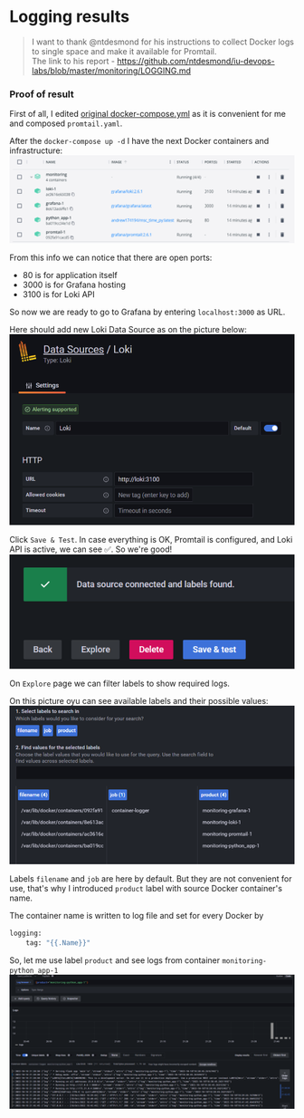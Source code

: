 # Logging results

> I want to thank @ntdesmond for his instructions to collect Docker logs to single space and make it available for Promtail.  
    The link to his report - https://github.com/ntdesmond/iu-devops-labs/blob/master/monitoring/LOGGING.md

### Proof of result

First of all, I edited [original docker-compose.yml](https://github.com/grafana/loki/blob/main/production/docker-compose.yaml) as it is convenient for me and composed `promtail.yaml`.

After the `docker-compose up -d` I have the next Docker containers and infrastructure:
![alt text](screens/Loki_1-Docker.png)

From this info we can notice that there are open ports:
- 80 is for application itself
- 3000 is for Grafana hosting
- 3100 is for Loki API

So now we are ready to go to Grafana by entering `localhost:3000` as URL.

Here should add new Loki Data Source as on the picture below:
![alt text](screens/Loki_2-Add_datasource.png)

Click `Save & Test`. In case everything is OK, Promtail is configured, and Loki API is active, we can see ✅. So we're good!
![alt text](screens/Loki_3-Datasource_added.png)

On `Explore` page we can filter labels to show required logs.

On this picture oyu can see available labels and their possible values:
![alt text](screens/Loki_4-Available_labels.png)

Labels `filename` and `job` are here by default. But they are not convenient for use, that's why I introduced `product` label with source Docker container's name.

The container name is written to log file and set for every Docker by 
```sh
logging:
    tag: "{{.Name}}"
```

So, let me use label `product` and see logs from container `monitoring-python_app-1`
![alt text](screens/Loki_5-Result.png)
